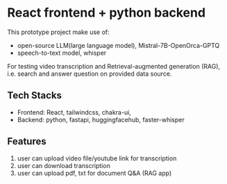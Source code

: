 # React frontend + python backend

This prototype project make use of:
- open-source LLM(large language model), Mistral-7B-OpenOrca-GPTQ
- speech-to-text model, whisper

For testing video transcription and Retrieval-augmented generation (RAG), i.e. search and answer question on provided data source.

## Tech Stacks
* Frontend: React, tailwindcss, chakra-ui, 
* Backend: python, fastapi, huggingfacehub, faster-whisper

## Features
1. user can upload video file/youtube link for transcription
2. user can download transcription
3. user can upload pdf, txt for document Q&A (RAG app)
